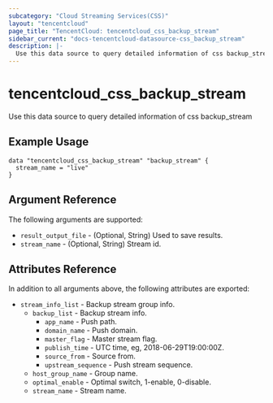 ```yaml
---
subcategory: "Cloud Streaming Services(CSS)"
layout: "tencentcloud"
page_title: "TencentCloud: tencentcloud_css_backup_stream"
sidebar_current: "docs-tencentcloud-datasource-css_backup_stream"
description: |-
  Use this data source to query detailed information of css backup_stream
---
```


# tencentcloud_css_backup_stream

Use this data source to query detailed information of css backup_stream

## Example Usage

```hcl
data "tencentcloud_css_backup_stream" "backup_stream" {
  stream_name = "live"
}
```

## Argument Reference

The following arguments are supported:

* `result_output_file` - (Optional, String) Used to save results.
* `stream_name` - (Optional, String) Stream id.

## Attributes Reference

In addition to all arguments above, the following attributes are exported:

* `stream_info_list` - Backup stream group info.
  * `backup_list` - Backup stream info.
    * `app_name` - Push path.
    * `domain_name` - Push domain.
    * `master_flag` - Master stream flag.
    * `publish_time` - UTC time, eg, 2018-06-29T19:00:00Z.
    * `source_from` - Source from.
    * `upstream_sequence` - Push stream sequence.
  * `host_group_name` - Group name.
  * `optimal_enable` - Optimal switch, 1-enable, 0-disable.
  * `stream_name` - Stream name.


